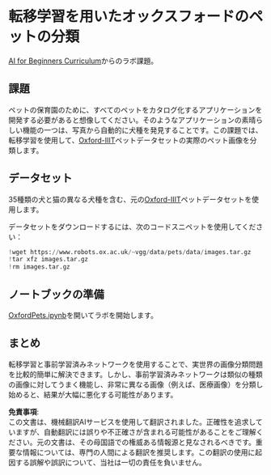 # 転移学習を用いたオックスフォードのペットの分類

[AI for Beginners Curriculum](https://github.com/microsoft/ai-for-beginners)からのラボ課題。

## 課題

ペットの保育園のために、すべてのペットをカタログ化するアプリケーションを開発する必要があると想像してください。そのようなアプリケーションの素晴らしい機能の一つは、写真から自動的に犬種を発見することです。この課題では、転移学習を使用して、[Oxford-IIIT](https://www.robots.ox.ac.uk/~vgg/data/pets/)ペットデータセットの実際のペット画像を分類します。

## データセット

35種類の犬と猫の異なる犬種を含む、元の[Oxford-IIIT](https://www.robots.ox.ac.uk/~vgg/data/pets/)ペットデータセットを使用します。

データセットをダウンロードするには、次のコードスニペットを使用してください：

```python
!wget https://www.robots.ox.ac.uk/~vgg/data/pets/data/images.tar.gz
!tar xfz images.tar.gz
!rm images.tar.gz
```

## ノートブックの準備

[OxfordPets.ipynb](../../../../../../lessons/4-ComputerVision/08-TransferLearning/lab/OxfordPets.ipynb)を開いてラボを開始します。

## まとめ

転移学習と事前学習済みネットワークを使用することで、実世界の画像分類問題を比較的簡単に解決できます。しかし、事前学習済みネットワークは類似の種類の画像に対してうまく機能し、非常に異なる画像（例えば、医療画像）を分類し始めると、結果が大幅に悪化する可能性があります。

**免責事項**:  
この文書は、機械翻訳AIサービスを使用して翻訳されました。正確性を追求していますが、自動翻訳には誤りや不正確さが含まれる可能性があることをご理解ください。元の文書は、その母国語での権威ある情報源と見なされるべきです。重要な情報については、専門の人間による翻訳を推奨します。この翻訳の使用に起因する誤解や誤訳について、当社は一切の責任を負いません。